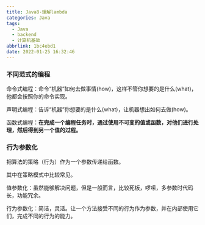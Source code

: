 ```yaml
---
title: Java8-理解lambda
categories: Java
tags:
  - Java
  - backend
  - 计算机基础
abbrlink: 1bc4ebd1
date: 2022-01-25 16:32:46
---
```


### 不同范式的编程

命令式编程：命令“机器”如何去做事情(how)，这样不管你想要的是什么(what)，他都会按照你的命令实现。

声明式编程：告诉“机器”你想要的是什么(what)，让机器想出如何去做(how)。

函数式编程：**在完成一个编程任务时，通过使用不可变的值或函数，对他们进行处理，然后得到另一个值的过程。**

### 行为参数化

把算法的策略（行为）作为一个参数传递给函数。

其中在策略模式中比较常见。

值参数化：虽然能够解决问题，但是一般而言，比较死板，啰嗦，多参数时代码长，功能冗余。

行为参数化：简洁，灵活。让一个方法接受不同的行为作为参数，并在内部使用它们，完成不同的行为的能力。







